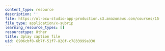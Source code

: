 ```yaml
---
content_type: resource
description: ''
file: https://ol-ocw-studio-app-production.s3.amazonaws.com/courses/15-s21-nuts-and-bolts-of-business-plans-january-iap-2014/8906cbf06b7f51f7828fc7833999a030_Azq6S6Hx0gU.vtt
file_type: application/x-subrip
learning_resource_types: []
resourcetype: Other
title: 3play caption file
uid: 8906cbf0-6b7f-51f7-828f-c7833999a030
---
```

